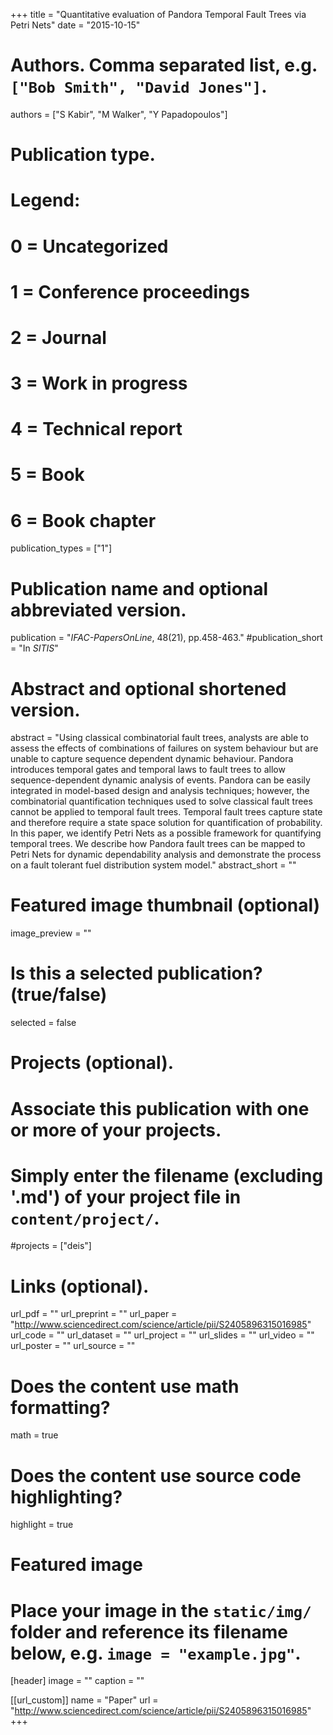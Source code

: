 +++
title = "Quantitative evaluation of Pandora Temporal Fault Trees via Petri Nets"
date = "2015-10-15"

# Authors. Comma separated list, e.g. `["Bob Smith", "David Jones"]`.
authors = ["S Kabir", "M Walker", "Y Papadopoulos"]

# Publication type.
# Legend:
# 0 = Uncategorized
# 1 = Conference proceedings
# 2 = Journal
# 3 = Work in progress
# 4 = Technical report
# 5 = Book
# 6 = Book chapter
publication_types = ["1"]

# Publication name and optional abbreviated version.
publication = "*IFAC-PapersOnLine*, 48(21), pp.458-463."
#publication_short = "In *SITIS*"

# Abstract and optional shortened version.
abstract = "Using classical combinatorial fault trees, analysts are able to assess the effects of combinations of failures on system behaviour but are unable to capture sequence dependent dynamic behaviour. Pandora introduces temporal gates and temporal laws to fault trees to allow sequence-dependent dynamic analysis of events. Pandora can be easily integrated in model-based design and analysis techniques; however, the combinatorial quantification techniques used to solve classical fault trees cannot be applied to temporal fault trees. Temporal fault trees capture state and therefore require a state space solution for quantification of probability. In this paper, we identify Petri Nets as a possible framework for quantifying temporal trees. We describe how Pandora fault trees can be mapped to Petri Nets for dynamic dependability analysis and demonstrate the process on a fault tolerant fuel distribution system model."
abstract_short = ""

# Featured image thumbnail (optional)
image_preview = ""

# Is this a selected publication? (true/false)
selected = false

# Projects (optional).
#   Associate this publication with one or more of your projects.
#   Simply enter the filename (excluding '.md') of your project file in `content/project/`.
#projects = ["deis"]

# Links (optional).
url_pdf = ""
url_preprint = ""
url_paper = "http://www.sciencedirect.com/science/article/pii/S2405896315016985"
url_code = ""
url_dataset = ""
url_project = ""
url_slides = ""
url_video = ""
url_poster = ""
url_source = ""

# Does the content use math formatting?
math = true

# Does the content use source code highlighting?
highlight = true

# Featured image
# Place your image in the `static/img/` folder and reference its filename below, e.g. `image = "example.jpg"`.
[header]
image = ""
caption = ""

[[url_custom]]
    name = "Paper"
    url = "http://www.sciencedirect.com/science/article/pii/S2405896315016985"
+++
